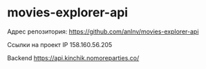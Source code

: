 # movies-explorer-api
Адрес репозитория: https://github.com/anlnv/movies-explorer-api

Ссылки на проект IP 158.160.56.205

Backend https://api.kinchik.nomoreparties.co/